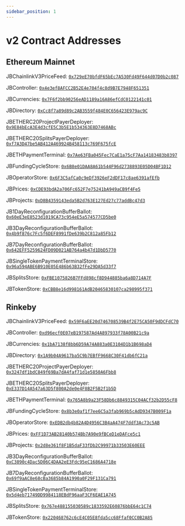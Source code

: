 ```yaml
---
sidebar_position: 1
---
```


# v2 Contract Addresses

## Ethereum Mainnet

JBChainlinkV3PriceFeed: [`0x729eE70bfdF65bEc7A530Fd49F644d07D0b2c087`](https://etherscan.io/address/0x729eE70bfdF65bEc7A530Fd49F644d07D0b2c087)

JBController: [`0x4e3ef8AFCC2B52E4e704f4c8d9B7E7948F651351`](https://etherscan.io/address/0x4e3ef8AFCC2B52E4e704f4c8d9B7E7948F651351)

JBCurrencies: [`0x7F6f2bb90256eAD1189a16A86efCdC0122141c01`](https://etherscan.io/address/0x7F6f2bb90256eAD1189a16A86efCdC0122141c01)

JBDirectory: [`0xCc8f7a89d89c2AB3559f484E0C656423E979ac9C`](https://etherscan.io/address/0xCc8f7a89d89c2AB3559f484E0C656423E979ac9C)

JBETHERC20ProjectPayerDeployer: [`0x9E84bEcA3E4d3cfE5C3b5E1b534363E8D7468ABc`](https://etherscan.io/address/0x9E84bEcA3E4d3cfE5C3b5E1b534363E8D7468ABc)

JBETHERC20SplitsPayerDeployer: [`0xf7A3D47be5AB412A469924B458113c769F675fcE`](https://etherscan.io/address/0xf7A3D47be5AB412A469924B458113c769F675fcE)

JBETHPaymentTerminal: [`0x7Ae63FBa045Fec7CaE1a75cF7Aa14183483b8397`](https://etherscan.io/address/0x7Ae63FBa045Fec7CaE1a75cF7Aa14183483b8397)

JBFundingCycleStore: [`0x6B8e01DAA8A61b544F96d2738893E05D04BF1D12`](https://etherscan.io/address/0x6B8e01DAA8A61b544F96d2738893E05D04BF1D12)

JBOperatorStore: [`0x6F3C5afCa0c9eDf3926eF2dDF17c8ae6391afEfb`](https://etherscan.io/address/0x6F3C5afCa0c9eDf3926eF2dDF17c8ae6391afEfb)

JBPrices: [`0xCDE93bdA2a706Fc652F7e75241bA949aCB9f4Fe5`](https://etherscan.io/address/0xCDE93bdA2a706Fc652F7e75241bA949aCB9f4Fe5)

JBProjects: [`0xD8B4359143eda5B2d763E127Ed27c77addBc47d3`](https://etherscan.io/address/0xD8B4359143eda5B2d763E127Ed27c77addBc47d3)

JB1DayReconfigurationBufferBallot: [`0x60eE3eE8523d1019CA73c954eE5a574577CD5be0`](https://etherscan.io/address/0x60ee3ee8523d1019ca73c954ee5a574577cd5be0#code)

JB3DayReconfigurationBufferBallot: [`0x4b9f876c7Fc5f6DEF8991fDe639b2C812a85Fb12`](https://etherscan.io/address/0x4b9f876c7Fc5f6DEF8991fDe639b2C812a85Fb12)

JB7DayReconfigurationBufferBallot: [`0x642EFF5259624FD09D021AB764a4b47d1DbD5770`](https://etherscan.io/address/0x642EFF5259624FD09D021AB764a4b47d1DbD5770)

JBSingleTokenPaymentTerminalStore: [`0x96a594ABE6B910E05E486b63B32fFe29DA5d33f7`](https://etherscan.io/address/0x96a594ABE6B910E05E486b63B32fFe29DA5d33f7)

JBSplitsStore: [`0xFBE1075826B7FFd898cf8D944885ba6a8D714A7F`](https://etherscan.io/address/0xFBE1075826B7FFd898cf8D944885ba6a8D714A7F)

JBTokenStore: [`0xCBB8e16d998161AdB20465830107ca298995f371`](https://etherscan.io/address/0xCBB8e16d998161AdB20465830107ca298995f371)

## Rinkeby

JBChainlinkV3PriceFeed: [`0x59F6aEE20d746708539B4f2E75CA50F9dDCFdC70`](https://rinkeby.etherscan.io/address/0x59F6aEE20d746708539B4f2E75CA50F9dDCFdC70)

JBController: [`0xd96ecf0E07eB197587Ad4A897933f78A00B21c9a`](https://rinkeby.etherscan.io/address/0xd96ecf0E07eB197587Ad4A897933f78A00B21c9a)

JBCurrencies: [`0x1bA7138f8bb6D59A74A883a0E3104D1b1B698aD4`](https://rinkeby.etherscan.io/address/0x1bA7138f8bb6D59A74A883a0E3104D1b1B698aD4)

JBDirectory: [`0x1A9b04A9617ba5C9b7EBfF9668C30F41db6fC21a`](https://rinkeby.etherscan.io/address/0x1A9b04A9617ba5C9b7EBfF9668C30F41db6fC21a)

JBETHERC20ProjectPayerDeployer: [`0x3247df1bdC849f69Ba7dA4faf71d1e5850A6Fbb8`](https://rinkeby.etherscan.io/address/0x3247df1bdC849f69Ba7dA4faf71d1e5850A6Fbb8)

JBETHERC20SplitsPayerDeployer: [`0xE337D14A547a63D5f800A2de0e4F8B2F5B2f1b5D`](https://rinkeby.etherscan.io/address/0xE337D14A547a63D5f800A2de0e4F8B2F5B2f1b5D)

JBETHPaymentTerminal: [`0x765A8b9a23F58Db6c8849315C04ACf32b2D55cF8`](https://rinkeby.etherscan.io/address/0x765A8b9a23F58Db6c8849315C04ACf32b2D55cF8)

JBFundingCycleStore: [`0x8b3e0af1f7ee6C5a3fab969b5cAdD9347B009F1a`](https://rinkeby.etherscan.io/address/0x8b3e0af1f7ee6C5a3fab969b5cAdD9347B009F1a)

JBOperatorStore: [`0xEDB2db4b82A4D4956C3B4aA474F7ddf3Ac73c5AB`](https://rinkeby.etherscan.io/address/0xEDB2db4b82A4D4956C3B4aA474F7ddf3Ac73c5AB)

JBPrices: [`0xFF1D73AB28140b574Bb7A90e9fBCeD1eDAFce5c1`](https://rinkeby.etherscan.io/address/0xFF1D73AB28140b574Bb7A90e9fBCeD1eDAFce5c1)

JBProjects: [`0x2d8e361f8F1B5daF33fDb2C99971b33503E60EEE`](https://rinkeby.etherscan.io/address/0x2d8e361f8F1B5daF33fDb2C99971b33503E60EEE)

JB3DayReconfigurationBufferBallot: [`0xC3890c4Dac5D06C4DAA2eE3Fdc95eC1686A4718e`](https://etherscan.io/address/0xC3890c4Dac5D06C4DAA2eE3Fdc95eC1686A4718e)

JB7DayReconfigurationBufferBallot: [`0x69f9aAC8e68cBa3685b84A1990a0F29F131Ca791`](https://etherscan.io/address/0x69f9aAC8e68cBa3685b84A1990a0F29F131Ca791)


JBSingleTokenPaymentTerminalStore: [`0x5d4eb71749DD9984118EBdF96aaF3CF6EAE1A745`](https://rinkeby.etherscan.io/address/0x5d4eb71749DD9984118EBdF96aaF3CF6EAE1A745)

JBSplitsStore: [`0x767e488155030589c1833592E60876bbE64c1C74`](https://rinkeby.etherscan.io/address/0x767e488155030589c1833592E60876bbE64c1C74)

JBTokenStore: [`0x220468762c6cE4C05E8fda5cc68Ffaf0CC0B2A85`](https://rinkeby.etherscan.io/address/0x220468762c6cE4C05E8fda5cc68Ffaf0CC0B2A85)
